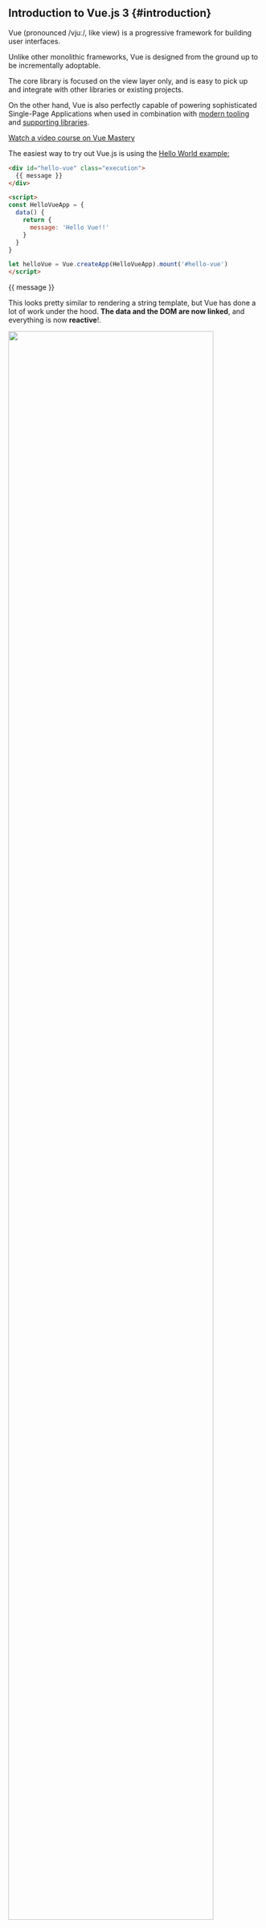 ## Introduction to Vue.js 3 {#introduction}

Vue (pronounced /vjuː/, like view) is a progressive framework for building user interfaces. 

Unlike other monolithic frameworks, Vue is designed from the ground up to be incrementally adoptable. 

The core library is focused on the view layer only, and is easy to pick up and integrate with other libraries or existing projects. 

On the other hand, Vue is also perfectly capable of powering sophisticated Single-Page Applications when used in combination with [modern tooling](https://v3.vuejs.org/guide/single-file-component.html) and [supporting libraries](https://github.com/vuejs/awesome-vue#components--libraries).

<a href="https://www.vuemastery.com/courses/intro-to-vue-3/intro-to-vue3" target="_blank" rel="sponsored noopener" title="Watch a free video course on Vue Mastery">Watch a video course on Vue Mastery</a>

The easiest way to try out Vue.js is using the <a href="https://codepen.io/team/Vue/pen/KKpRVpx" target="_blank" rel="noopener noreferrer">Hello World example<span>:

```html
<div id="hello-vue" class="execution">
  {{ message }}
</div>

<script>
const HelloVueApp = {
  data() {
    return {
      message: 'Hello Vue!!'
    }
  }
}

let helloVue = Vue.createApp(HelloVueApp).mount('#hello-vue')
</script>
```

<div id="hello-vue" class="execution">
  {{ message }}
</div>

<script>
const HelloVueApp = {
  data() {
    return {
      message: 'Hello Vue!!'
    }
  }
}

let helloVue = Vue.createApp(HelloVueApp).mount('#hello-vue')
</script>

This looks pretty similar to rendering a string template, but Vue has
done a lot of work under the hood. <strong>The data and the DOM are now linked</strong>, 
and everything is now <strong>reactive</strong>!.

<img src="assets/images/vue3-debugging.png" width="90%" />



### Declarative Rendering and v-on

At the core of Vue.js is a system that enables us to declaratively render data to the DOM using straightforward template syntax:


```html
<div id="counter">
  Counter: {{ counter }}
</div>

<script>
const Counter = {
  data() {
    return {
      counter: 0
    }
  }
}

let counterApp = Vue.createApp(Counter).mount('#counter')
</script>
```

**Execution:**

<div id="counter" class="execution">
  Counter: {{ counter }}
</div>

<script>
const Counter = {
  data() {
    return {
      counter: 0
    }
  }
}

let counterApp = Vue.createApp(Counter).mount('#counter')
</script>

We have already created our very first Vue app! 


Take a look at the example below where `counter` property increments every second and you will see how rendered DOM changes:

```html
<div id="counter2" class="execution input-group mb-3"">
  Counter: {{ counter }}
  <div class="input-group-append">
  <button v-on:click="stopTimer" class="btn btn-danger">Stop Timer</button>
  </div>
</div>

<script>
const Counter2 = {
  data() {
    return {
      clock: null,
      counter: 0
    }
  },
  mounted() {
    this.clock = setInterval(() => {
      this.counter++
    }, 1000)
  },
  methods: {
    stopTimer() {
      clearInterval(this.clock);
      this.counter = 0;
    }
  }
}

const Counter2App = Vue.createApp(Counter2).mount('#counter2')
</script>
```

<div id="counter2" class="execution input-group mb-3"">
  Counter: {{ counter }}
  <div class="input-group-append">
  <button v-on:click="stopTimer" class="btn btn-danger">Stop Timer</button>
  </div>
</div>

<script>
const Counter2 = {
  data() {
    return {
      clock: null,
      counter: 0
    }
  },
  mounted() {
    this.clock = setInterval(() => {
      this.counter++
    }, 1000)
  },
  methods: {
    stopTimer() {
      clearInterval(this.clock);
      this.counter = 0;
    }
  }
}

const Counter2App = Vue.createApp(Counter2).mount('#counter2')
</script>

To let users interact with our app, we can use the `v-on` directive to attach event listeners that invoke methods on our instances.

Note that in this method we update the state of our app without touching the DOM - all DOM manipulations are handled by Vue, and the code you write is focused on the underlying logic.


In addition to text interpolation, we can also bind element attributes like this:

<div id="bind-attribute" class="execution">
  <span v-bind:title="message">
    Hover your mouse over me for a few seconds to see my dynamically bound
    title!
  </span>
</div>

<script>
const AttributeBinding = {
  data() {
    return {
      message: 'You loaded this page on ' + new Date().toLocaleString()
    }
  }
}

Vue.createApp(AttributeBinding).mount('#bind-attribute')
</script>

Here we're encountering something new. 

The <code>v-bind</code> attribute you're seeing is called a <strong>directive</strong>. 

Directives are prefixed with <code>v-</code> to indicate that they are special attributes provided by Vue, 
and as you may have guessed, they apply special reactive behavior to the rendered DOM. 

Here, we're basically saying 
"<em>keep this element's <code>title</code> attribute up-to-date with the <code>message</code> property on the current active instance.</em>"

### Handling User Input with v-on and v-model

To let users interact with our app, we can use the `v-on` directive to attach event listeners that invoke methods on our instances.

Note that in this method we update the state of our app without touching the DOM - all DOM manipulations are handled by Vue, and the code you write is focused on the underlying logic.


```html 

<div id="event-handling" class="execution">
  <p>{{ message }}</p>
  <button v-on:click="reverseMessage" class="btn btn-danger">Reverse Message</button>
</div>

<script>
const EventHandling = {
  data() {
    return {
      message: 'Hello Vue.js!'
    }
  },
  methods: {
    reverseMessage() {
      this.message = this.message
        .split('')
        .reverse()
        .join('')
    }
  }
}

let EventHandlingApp = Vue.createApp(EventHandling).mount('#event-handling')
</script>
```

<div id="event-handling" class="execution">
  <p>{{ message }}</p>
  <button v-on:click="reverseMessage" class="btn btn-danger">Reverse Message</button>
</div>

<script>
const EventHandling = {
  data() {
    return {
      message: 'Hello Vue.js!'
    }
  },
  methods: {
    reverseMessage() {
      this.message = this.message
        .split('')
        .reverse()
        .join('')
    }
  }
}

let EventHandlingApp = Vue.createApp(EventHandling).mount('#event-handling')
</script>

Vue also provides the v-model directive that makes two-way binding between form input and app state a breeze:

```html 
<div id="two-way-binding">
  <p>{{ message }}</p>
  <input v-model="message" />
</div>

<script>
const TwoWayBinding = {
  data() {
    return {
      message: 'Write inside the box!'
    }
  }
}

let twoWayBindingApp = Vue.createApp(TwoWayBinding).mount('#two-way-binding')
</script>
```

<div id="two-way-binding">
  <p>{{ message }}</p>
  <input v-model="message" />
</div>

<script>
const TwoWayBinding = {
  data() {
    return {
      message: 'Write inside the box!'
    }
  }
}

let twoWayBindingApp = Vue.createApp(TwoWayBinding).mount('#two-way-binding')
</script>

Open the developer tools and change `twoWayBindingApp.message`


### Conditionals and Loops

#### v-if 

It's easy to toggle the presence of an element, too:

```html
<div id="conditional-rendering" class="execution">
  <span v-if="seen">Now you see me</span>
</div>

<script>
const ConditionalRendering = {
  data() {
    return {
      seen: true
    }
  }
}

const ConditionalRenderingApp = Vue.createApp(ConditionalRendering).mount('#conditional-rendering')
</script>
```

<div id="conditional-rendering" class="execution">
  <span v-if="seen">Now you see me</span>
</div>

<script>
const ConditionalRendering = {
  data() {
    return {
      seen: true
    }
  }
}

const ConditionalRenderingApp = Vue.createApp(ConditionalRendering).mount('#conditional-rendering')
</script>

This example demonstrates that we can bind data to not only text and attributes, 
**but also the structure of the DOM**. 

Moreover, Vue also provides a powerful transition effect system that can automatically 
apply transition effects when elements are inserted/updated/removed by Vue.

You can change `ConditionalRenderingApp.seen = false` in the developper tools to check the effect.

#### v-for

The `v-for` directive can be used to display a list of items using the data from an array:

```html
<div id="list-rendering">
  <ol>
    <li v-for="todo in todos">
      {{ todo.text }}
    </li>
  </ol>
</div>

<script>
const ListRendering = {
  data() {
    return {
      todos: [
        { text: 'Learn JavaScript' },
        { text: 'Learn Vue' },
        { text: 'Build something awesome' }
      ]
    }
  }
}

const ListRenderingApp = Vue.createApp(ListRendering).mount('#list-rendering')
</script>
```

<div id="list-rendering" class="execution">
  <ol>
    <li v-for="todo in todos">
      {{ todo.text }}
    </li>
  </ol>
</div>

<script>
const ListRendering = {
  data() {
    return {
      todos: [
        { text: 'Learn JavaScript' },
        { text: 'Learn Vue' },
        { text: 'Build something awesome' }
      ]
    }
  }
}

const ListRenderingApp = Vue.createApp(ListRendering).mount('#list-rendering')
</script>

Open the developer tools and add a new item: `ListRenderingApp.todos.push({text:"Learn TypeScript"})`


### Composing with Components

The component system is another important concept in Vue, because it's an abstraction that allows us to build large-scale applications composed of small, self-contained, and often reusable components.

 If we think about it, almost any type of application interface can be abstracted into a tree of components:

 ![](assets/images/components.png){width="60%"}

In Vue, a component is essentially an instance with pre-defined options. 

Registering a component in Vue is straightforward: 

1. We create a component object as we did with App objects and 
2. We define it in parent's `components` option:

```html

<div id="todo-list-app1" class="execution">
<ol>
  <todo-item
      v-for="item in 3" 
      v-bind:key="item"
    >
</ol>
</div>

<script>
// Create Vue application
const TodoListApp1 = Vue.createApp({
  components: {
    todoItem: { template: `<li>This is a todo</li>`} // Register a new component
  }
}).mount('#todo-list-app1')
</script>
```

<div id="todo-list-app1" class="execution">
<ol>
  <todo-item
      v-for="item in 3" 
      v-bind:key="item"
    >
</ol>
</div>

<script>
// Create Vue application
const TodoListApp1 = Vue.createApp({
  components: {
    todoItem: { template: `<li>This is a todo</li>`} // Register a new component
  }
}).mount('#todo-list-app1')
</script>

But this would render the same text for every todo, which is not super interesting. 

We should be able to pass data from the parent scope into child components. 

Let's modify the component definition to make it accept a prop:

```js
app.component('todo-item', {
  props: ['todo'],
  template: `<li>{{ todo.text }}</li>`
})
```

Now we can pass the todo into each repeated component using `v-bind`:


```html
<div id="todo-list-app" class="execution">
  <ol>
    <!--
      Now we provide each todo-item with the todo object
      it's representing, so that its content can be dynamic.
      We also need to provide each component with a "key",
      which will be explained later.
    -->
    <todo-item
      v-for="item in groceryList"
      v-bind:todo="item"
      v-bind:key="item.id"
    ></todo-item>
  </ol>
</div>

<script>
const TodoList = {
  data() {
    return {
      groceryList: [
        { id: 0, text: 'Vegetables' },
        { id: 1, text: 'Cheese' },
        { id: 2, text: 'Whatever else humans are supposed to eat' }
      ]
    }
  }
}

const TodoListAapp = Vue.createApp(TodoList)

TodoListAapp.component('todo-item', {
  props: ['todo'],
  template: `<li>{{ todo.text }}</li>`
})

TodoListAapp.mount('#todo-list-app')
</script>
```

**Execution:**

<div id="todo-list-app" class="execution">
  <ol>
    <!--
      Now we provide each todo-item with the todo object
      it's representing, so that its content can be dynamic.
      We also need to provide each component with a "key",
      which will be explained later.
    -->
    <todo-item
      v-for="item in groceryList"
      v-bind:todo="item"
      v-bind:key="item.id"
    ></todo-item>
  </ol>
</div>

<script>
const TodoList = {
  data() {
    return {
      groceryList: [
        { id: 0, text: 'Vegetables' },
        { id: 1, text: 'Cheese' },
        { id: 2, text: 'Whatever else humans are supposed to eat' }
      ]
    }
  }
}

const TodoListAapp = Vue.createApp(TodoList)

TodoListAapp.component('todo-item', {
  props: ['todo'],
  template: `<li>{{ todo.text }}</li>`
})

TodoListAapp.mount('#todo-list-app')
</script>
